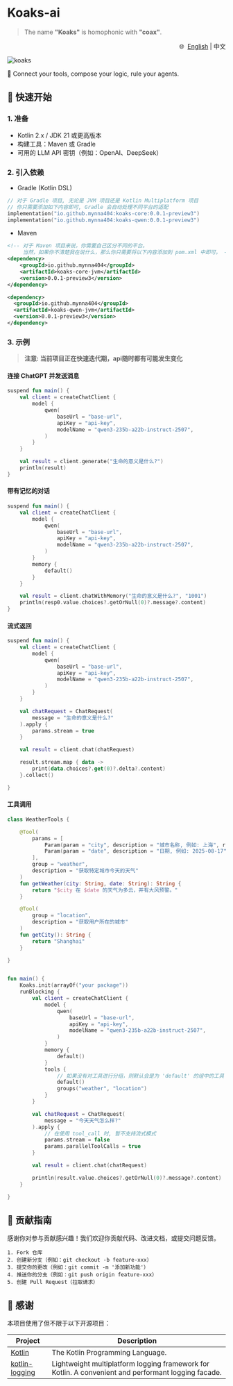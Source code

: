 # Koaks-ai  

> The name **"Koaks"** is homophonic with **"coax"**.  

<div align="right">
🌐 &nbsp<a href="/README.md">English</a> | 中文
</div>

![koaks](https://socialify.git.ci/koaks-ai/koaks/image?custom_description=Connect+your+tools%2C+compose+your+logic.&description=1&font=JetBrains+Mono&forks=1&issues=1&language=1&name=1&owner=1&pattern=Circuit+Board&pulls=1&stargazers=1&theme=Light)

🧩 Connect your tools, compose your logic, rule your agents.


## 🚀 快速开始

### 1. 准备

* Kotlin 2.x / JDK 21 或更高版本
* 构建工具：Maven 或 Gradle
* 可用的 LLM API 密钥（例如：OpenAI、DeepSeek）

### 2. 引入依赖

- Gradle (Kotlin DSL)  
```kotlin
// 对于 Gradle 项目, 无论是 JVM 项目还是 Kotlin Multiplatform 项目
// 你只需要添加如下内容即可, Gradle 会自动处理不同平台的适配
implementation("io.github.mynna404:koaks-core:0.0.1-preview3")
implementation("io.github.mynna404:koaks-qwen:0.0.1-preview3")
```

- Maven  
```xml
<!-- 对于 Maven 项目来说，你需要自己区分不同的平台。 
     当然，如果你不清楚我在说什么，那么你只需要将以下内容添加到 pom.xml 中即可。 -->
<dependency>
    <groupId>io.github.mynna404</groupId>
    <artifactId>koaks-core-jvm</artifactId>
    <version>0.0.1-preview3</version>
</dependency>

<dependency>
  <groupId>io.github.mynna404</groupId>
  <artifactId>koaks-qwen-jvm</artifactId>
  <version>0.0.1-preview3</version>
</dependency>
```

### 3. 示例

> **注意: 当前项目正在快速迭代期，api随时都有可能发生变化**

#### 连接 ChatGPT 并发送消息

```kotlin
suspend fun main() {
    val client = createChatClient {
        model {
            qwen(
                baseUrl = "base-url",
                apiKey = "api-key",
                modelName = "qwen3-235b-a22b-instruct-2507",
            )
        }
    }

    val result = client.generate("生命的意义是什么?")
    println(result)
}
```

#### 带有记忆的对话
```kotlin
suspend fun main() {
    val client = createChatClient {
        model {
            qwen(
                baseUrl = "base-url",
                apiKey = "api-key",
                modelName = "qwen3-235b-a22b-instruct-2507",
            )
        }
        memory {
            default()
        }
    }

    val result = client.chatWithMemory("生命的意义是什么?", "1001")
    println(resp0.value.choices?.getOrNull(0)?.message?.content)
}
```

#### 流式返回
```kotlin
suspend fun main() {
    val client = createChatClient {
        model {
            qwen(
                baseUrl = "base-url",
                apiKey = "api-key",
                modelName = "qwen3-235b-a22b-instruct-2507",
            )
        }
    }

    val chatRequest = ChatRequest(
        message = "生命的意义是什么?"
    ).apply {
        params.stream = true
    }

    val result = client.chat(chatRequest)

    result.stream.map { data ->
        print(data.choices?.get(0)?.delta?.content)
    }.collect()

}
```

#### 工具调用
```kotlin
class WeatherTools {

    @Tool(
        params = [
            Param(param = "city", description = "城市名称, 例如: 上海", required = true),
            Param(param = "date", description = "日期, 例如: 2025-08-17", required = true)
        ],
        group = "weather",
        description = "获取特定城市今天的天气"
    )
    fun getWeather(city: String, date: String): String {
        return "$city 在 $date 的天气为多云，并有大风预警。"
    }

    @Tool(
        group = "location",
        description = "获取用户所在的城市"
    )
    fun getCity(): String {
        return "Shanghai"
    }

}


fun main() {
    Koaks.init(arrayOf("your package"))
    runBlocking {
        val client = createChatClient {
            model {
                qwen(
                    baseUrl = "base-url",
                    apiKey = "api-key",
                    modelName = "qwen3-235b-a22b-instruct-2507",
                )
            }
            memory {
                default()
            }
            tools {
                // 如果没有对工具进行分组，则默认会是为 'default' 的组中的工具
                default()
                groups("weather", "location")
            }
        }

        val chatRequest = ChatRequest(
            message = "今天天气怎么样?"
        ).apply {
            // 在使用 tool_call 时, 暂不支持流式模式
            params.stream = false
            params.parallelToolCalls = true
        }

        val result = client.chat(chatRequest)

        println(result.value.choices?.getOrNull(0)?.message?.content)
    }

}
```

## 🤝 贡献指南

感谢你对参与贡献感兴趣！我们欢迎你贡献代码、改进文档，或提交问题反馈。

	1. Fork 仓库
	2. 创建新分支（例如：git checkout -b feature-xxx）
	3. 提交你的更改（例如：git commit -m '添加新功能'）
	4. 推送你的分支（例如：git push origin feature-xxx）
	5. 创建 Pull Request（拉取请求）

## 💖 感谢
本项目使用了但不限于以下开源项目：

| Project | Description |
|---------|-------------|
| [Kotlin](https://github.com/JetBrains/kotlin) | The Kotlin Programming Language. |
| [kotlin-logging](https://github.com/oshai/kotlin-logging) | Lightweight multiplatform logging framework for Kotlin. A convenient and performant logging facade. |

